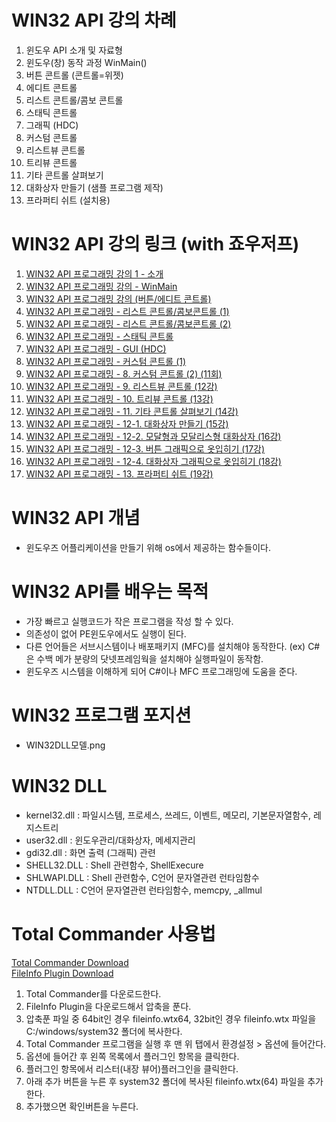 # WIN32 API 강의 차례
1. 윈도우 API 소개 및 자료형
2. 윈도우(창) 동작 과정 WinMain()
3. 버튼 콘트롤 (콘트롤=위젯)
4. 에디트 콘트롤
5. 리스트 콘트롤/콤보 콘트롤
6. 스태틱 콘트롤
7. 그래픽 (HDC)
8. 커스텀 콘트롤
9. 리스트뷰 콘트롤
10. 트리뷰 콘트롤
11. 기타 콘트롤 살펴보기
12. 대화상자 만들기 (샘플 프로그램 제작)
13. 프라퍼티 쉬트 (설치용)

# WIN32 API 강의 링크 (with 죠우저프)
1. [WIN32 API 프로그래밍 강의 1 - 소개](https://www.youtube.com/watch?v=UfLe6q2K8JY&t=313s)
2. [WIN32 API 프로그래밍 강의 - WinMain](https://www.youtube.com/watch?v=7mVx3oiB7s4)
3. [WIN32 API 프로그래밍 강의 (버튼/에디트 콘트롤)](https://www.youtube.com/watch?v=OKDMCVRAn4w)
4. [WIN32 API 프로그래밍 - 리스트 콘트롤/콤보콘트롤 (1)](https://www.youtube.com/watch?v=PkYXuVddT9s)
5. [WIN32 API 프로그래밍 - 리스트 콘트롤/콤보콘트롤 (2)](https://www.youtube.com/watch?v=fvgJxRYsDUc)
6. [WIN32 API 프로그래밍 - 스태틱 콘트롤](https://www.youtube.com/watch?v=cVxQdzSf7p0)
7. [WIN32 API 프로그래밍 - GUI (HDC)](https://www.youtube.com/watch?v=2uBq4KOY3kU)
8. [WIN32 API 프로그래밍 - 커스텀 콘트롤 (1)](https://www.youtube.com/watch?v=dkTHR6wvzIk)
9. [WIN32 API 프로그래밍 - 8. 커스텀 콘트롤 (2) (11회)](https://www.youtube.com/watch?v=9ow4OxHulZ4)
10. [WIN32 API 프로그래밍 - 9. 리스트뷰 콘트롤 (12강)](https://www.youtube.com/watch?v=Eh6Emat__Mo)
11. [WIN32 API 프로그래밍 - 10. 트리뷰 콘트롤 (13강)](https://www.youtube.com/watch?v=QfXWyPIi0u8)
12. [WIN32 API 프로그래밍 - 11. 기타 콘트롤 살펴보기 (14강)](https://www.youtube.com/watch?v=vXgcFfmLiFc)
13. [WIN32 API 프로그래밍 - 12-1. 대화상자 만들기 (15강)](https://www.youtube.com/watch?v=VTsSd08eZt0)
14. [WIN32 API 프로그래밍 - 12-2. 모달형과 모달리스형 대화상자 (16강)](https://www.youtube.com/watch?v=_2IJRueNwYI)
15. [WIN32 API 프로그래밍 - 12-3. 버튼 그래픽으로 옷입히기 (17강)](https://www.youtube.com/watch?v=1YlcfYmAeqc)
16. [WIN32 API 프로그래밍 - 12-4. 대화상자 그래픽으로 옷입히기 (18강)](https://www.youtube.com/watch?v=YhUKSt-Bem4)
17. [WIN32 API 프로그래밍 - 13. 프라퍼티 쉬트 (19강)](https://www.youtube.com/watch?v=9vfKYd_n9Rs)

# WIN32 API 개념
- 윈도우즈 어플리케이션을 만들기 위해 os에서 제공하는 함수들이다.

# WIN32 API를 배우는 목적
- 가장 빠르고 실행코드가 작은 프로그램을 작성 할 수 있다.
- 의존성이 없어 PE윈도우에서도 실행이 된다.
- 다른 언어들은 서브시스템이나 배포패키지 (MFC)를 설치해야 동작한다. (ex) C#은 수백 메가 분량의 닷넷프레임웍을 설치해야 실행파일이 동작함.
- 윈도우즈 시스템을 이해하게 되어 C#이나 MFC 프로그래밍에 도움을 준다.



# WIN32 프로그램 포지션
- WIN32DLL모델.png

# WIN32 DLL
- kernel32.dll : 파일시스템, 프로세스, 쓰레드, 이벤트, 메모리, 기본문자열함수, 레지스트리
- user32.dll : 윈도우관리/대화상자, 메세지관리
- gdi32.dll : 화면 출력 (그래픽) 관련
- SHELL32.DLL : Shell 관련함수, ShellExecure
- SHLWAPI.DLL : Shell 관련함수, C언어 문자열관련 런타임함수
- NTDLL.DLL : C언어 문자열관련 런타임함수, memcpy, _allmul


# Total Commander 사용법
[Total Commander Download](https://www.ghisler.com/download.htm)  
[FileInfo Plugin Download](https://totalcmd.net/plugring/fileinfo.html)

1. Total Commander를 다운로드한다.
2. FileInfo Plugin을 다운로드해서 압축을 푼다.
3. 압축푼 파일 중 64bit인 경우 fileinfo.wtx64, 32bit인 경우 fileinfo.wtx 파일을 C:/windows/system32 폴더에 복사한다.
4. Total Commander 프로그램을 실행 후 맨 위 탭에서 환경설정 > 옵션에 들어간다.
5. 옵션에 들어간 후 왼쪽 목록에서 플러그인 항목을 클릭한다.
6. 플러그인 항목에서 리스터(내장 뷰어)플러그인을 클릭한다.
7. 아래 추가 버튼을 누른 후 system32 폴더에 복사된 fileinfo.wtx(64) 파일을 추가한다. 
8. 추가했으면 확인버튼을 누른다. 
